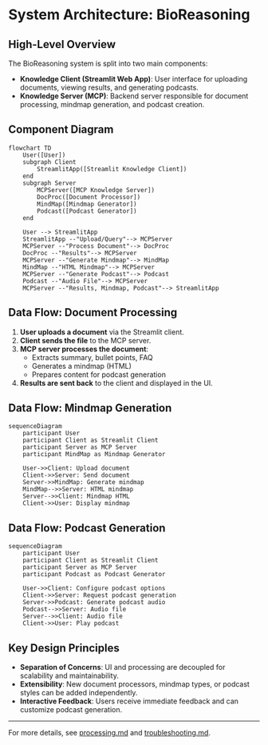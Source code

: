# System Architecture: BioReasoning

## High-Level Overview

The BioReasoning system is split into two main components:
- **Knowledge Client (Streamlit Web App)**: User interface for uploading documents, viewing results, and generating podcasts.
- **Knowledge Server (MCP)**: Backend server responsible for document processing, mindmap generation, and podcast creation.

## Component Diagram

```mermaid
flowchart TD
    User([User])
    subgraph Client
        StreamlitApp([Streamlit Knowledge Client])
    end
    subgraph Server
        MCPServer([MCP Knowledge Server])
        DocProc([Document Processor])
        MindMap([Mindmap Generator])
        Podcast([Podcast Generator])
    end

    User --> StreamlitApp
    StreamlitApp --"Upload/Query"--> MCPServer
    MCPServer --"Process Document"--> DocProc
    DocProc --"Results"--> MCPServer
    MCPServer --"Generate Mindmap"--> MindMap
    MindMap --"HTML Mindmap"--> MCPServer
    MCPServer --"Generate Podcast"--> Podcast
    Podcast --"Audio File"--> MCPServer
    MCPServer --"Results, Mindmap, Podcast"--> StreamlitApp
```

## Data Flow: Document Processing

1. **User uploads a document** via the Streamlit client.
2. **Client sends the file** to the MCP server.
3. **MCP server processes the document**:
   - Extracts summary, bullet points, FAQ
   - Generates a mindmap (HTML)
   - Prepares content for podcast generation
4. **Results are sent back** to the client and displayed in the UI.

## Data Flow: Mindmap Generation

```mermaid
sequenceDiagram
    participant User
    participant Client as Streamlit Client
    participant Server as MCP Server
    participant MindMap as Mindmap Generator

    User->>Client: Upload document
    Client->>Server: Send document
    Server->>MindMap: Generate mindmap
    MindMap-->>Server: HTML mindmap
    Server-->>Client: Mindmap HTML
    Client->>User: Display mindmap
```

## Data Flow: Podcast Generation

```mermaid
sequenceDiagram
    participant User
    participant Client as Streamlit Client
    participant Server as MCP Server
    participant Podcast as Podcast Generator

    User->>Client: Configure podcast options
    Client->>Server: Request podcast generation
    Server->>Podcast: Generate podcast audio
    Podcast-->>Server: Audio file
    Server-->>Client: Audio file
    Client->>User: Play podcast
```

## Key Design Principles
- **Separation of Concerns**: UI and processing are decoupled for scalability and maintainability.
- **Extensibility**: New document processors, mindmap types, or podcast styles can be added independently.
- **Interactive Feedback**: Users receive immediate feedback and can customize podcast generation.

---

For more details, see [processing.md](processing.md) and [troubleshooting.md](troubleshooting.md). 